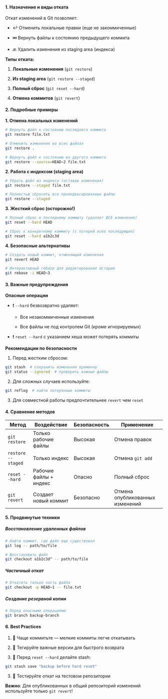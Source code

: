 #### **1. Назначение и виды отката**

Откат изменений в Git позволяет:

- ↩️ Отменить локальные правки (еще не закоммиченные)

- ⏮️ Вернуть файлы к состоянию предыдущего коммита

- 🔙 Удалить изменения из staging area (индекса)


**Типы отката:**

1. **Локальные изменения** (`git restore`)

2. **Из staging area** (`git restore --staged`)

3. **Полный сброс** (`git reset --hard`)

4. **Отмена коммитов** (`git revert`)

#### **2. Подробные примеры**

 **1. Отмена локальных изменений**
```bash
# Вернуть файл к состоянию последнего коммита
git restore file.txt

# Отменить изменения во всех файлах
git restore .

# Вернуть файл к состоянию из другого коммита
git restore --source=HEAD~2 file.txt
```

 **2. Работа с индексом (staging area)**
```bash
# Убрать файл из индекса (оставив изменения)
git restore --staged file.txt

# Полностью сбросить все проиндексированные файлы
git restore --staged
```

**3. Жесткий сброс (осторожно!)**
```bash
# Полный сброс к последнему коммиту (удаляет ВСЕ изменения)
git reset --hard HEAD

# Сброс к конкретному коммиту (с потерей всех последующих)
git reset --hard a1b2c3d
```

**4. Безопасные альтернативы**
```bash
# Создать новый коммит, отменяющий изменения
git revert HEAD

# Интерактивный rebase для редактирования истории
git rebase -i HEAD~3
```
#### **3. Важные предупреждения**

 **Опасные операции**

- ❗ `--hard` безвозвратно удаляет:
    
    - Все незакоммиченные изменения
    
    - Все файлы не под контролем Git (кроме игнорируемых)
    
- ❗ `reset --hard` с указанием хеша может потерять коммиты

**Рекомендации по безопасности**

1. Перед жестким сбросом:
```bash
git stash  # сохранить изменения временно
git status --ignored  # проверить важные файлы
```
2. Для сложных случаев используйте:
```bash
git reflog  # найти потерянные коммиты
```
3. Для совместной работы предпочтительнее `revert` чем `reset`

#### **4. Сравнение методов**

|Метод|Воздействие|Безопасность|Применение|
|---|---|---|---|
|`git restore`|Только рабочие файлы|Высокая|Отмена правок|
|`restore --staged`|Только индекс|Высокая|Отмена `git add`|
|`reset --hard`|Рабочие файлы + индекс|Опасно|Полный сброс|
|`git revert`|Создает новый коммит|Безопасно|Отмена опубликованных изменений|

#### **5. Продвинутые техники**

##### **Восстановление удаленных файлов**
```bash
# Найти коммит, где файл еще существовал
git log -- path/to/file

# Восстановить файл
git checkout a1b2c3d^ -- path/to/file
```
##### **Частичный откат**
```bash
# Откатить только часть файла
git checkout -p HEAD~1 -- file.txt
```
##### **Создание резервной копии**
```bash
# Перед опасными операциями
git branch backup-branch
```
#### **6. Best Practices**

1. 🔄 Чаще коммитьте — мелкие коммиты легче откатывать

2. 📌 Тегируйте важные версии для быстрого возврата

3. 💾 Перед `reset --hard` делайте stash:
```bash
git stash save "backup before hard reset"
```
3. 🧪 Тестируйте откат на тестовом репозитории

**Важно**: Для опубликованных в общий репозиторий изменений используйте только `git revert`!